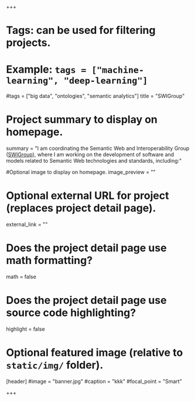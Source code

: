 +++
# Tags: can be used for filtering projects.
# Example: `tags = ["machine-learning", "deep-learning"]`
#tags = ["big data", "ontologies", "semantic analytics"]
title = "SWIGroup"
# Project summary to display on homepage.
summary = "I am coordinating the Semantic Web and Interoperability Group ([SWIGroup](http://swigroup.hpclab.ceid.upatras.gr/)), where I am working on the development of software and models related to Semantic Web technologies  and standards, including:"

#Optional image to display on homepage.
image_preview = ""

# Optional external URL for project (replaces project detail page).
external_link = ""

# Does the project detail page use math formatting?
math = false

# Does the project detail page use source code highlighting?
highlight = false

# Optional featured image (relative to `static/img/` folder).
[header]
#image = "banner.jpg"
#caption = "kkk"
#focal_point = "Smart"

+++
